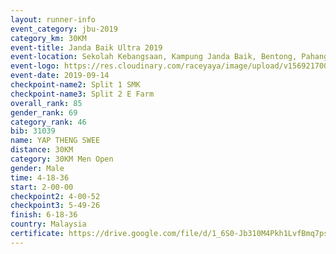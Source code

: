 ```yaml
---
layout: runner-info 
event_category: jbu-2019 
category_km: 30KM 
event-title: Janda Baik Ultra 2019  
event-location: Sekolah Kebangsaan, Kampung Janda Baik, Bentong, Pahang, Malaysia 
event-logo: https://res.cloudinary.com/raceyaya/image/upload/v1569217009/logo/janda-baik_vch1pc.jpg 
event-date: 2019-09-14 
checkpoint-name2: Split 1 SMK 
checkpoint-name3: Split 2 E Farm 
overall_rank: 85
gender_rank: 69
category_rank: 46
bib: 31039
name: YAP THENG SWEE
distance: 30KM
category: 30KM Men Open
gender: Male
time: 4-18-36
start: 2-00-00
checkpoint2: 4-00-52
checkpoint3: 5-49-26
finish: 6-18-36
country: Malaysia
certificate: https://drive.google.com/file/d/1_6S0-Jb310M4Pkh1LvfBmq7psZF1X_mO/view?usp=sharing","CERTIFICIATE")
---
```

